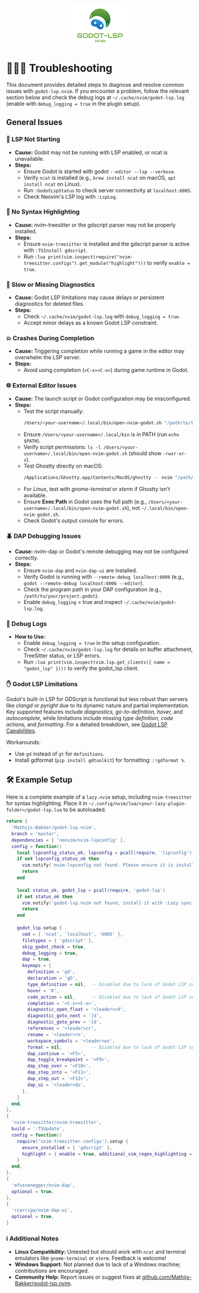 <div align="center"><img src="../assets/logo_godot-lsp-nvim.svg" width="150"></div>

# 🕵🏻‍♂️ Troubleshooting

This document provides detailed steps to diagnose and resolve common issues with `godot-lsp.nvim`. If you encounter a problem, follow the relevant section below and check the debug logs at `~/.cache/nvim/godot-lsp.log` (enable with `debug_logging = true` in the plugin setup).

## General Issues

### 🚦 LSP Not Starting

-   **Cause:** Godot may not be running with LSP enabled, or ncat is unavailable.
-   **Steps:**
    -   Ensure Godot is started with godot `--editor --lsp --verbose`.
    -   Verify `ncat` is installed (e.g., `brew install ncat` on macOS, `apt install ncat` on Linux).
    -   Run `:GodotLspStatus` to check server connectivity at `localhost:6005`.
    -   Check Neovim's LSP log with `:LspLog`.

### 🌟 No Syntax Highlighting

-   **Cause:** nvim-treesitter or the gdscript parser may not be properly installed.
-   **Steps:**
    -   Ensure `nvim-treesitter` is installed and the gdscript parser is active with `:TSInstall gdscript`.
    -   Run `:lua print(vim.inspect(require("nvim-treesitter.configs").get_module("highlight")))` to verify `enable = true`.

### 🐢 Slow or Missing Diagnostics

-   **Cause:** Godot LSP limitations may cause delays or persistent diagnostics for deleted files.
-   **Steps:**
    -   Check `~/.cache/nvim/godot-lsp.log` with `debug_logging = true`.
    -   Accept minor delays as a known Godot LSP constraint.

### 💥 Crashes During Completion

-   **Cause:** Triggering completion while running a game in the editor may overwhelm the LSP server.
-   **Steps:**
    -   Avoid using completion (`<C-x><C-o>`) during game runtime in Godot.

### 🌐 External Editor Issues

-   **Cause:** The launch script or Godot configuration may be misconfigured.
-   **Steps:**
    -   Test the script manually:
        ```bash
        /Users/<your-username>/.local/bin/open-nvim-godot.sh "/path/to/test script.gd" 10 5
        ```
    -   Ensure `/Users/<your-username>/.local/bin` is in PATH (run `echo $PATH`).
    -   Verify script permissions: `ls -l /Users/<your-username>/.local/bin/open-nvim-godot.sh` (should show `-rwxr-xr-x`).
    -   Test Ghostty directly on macOS:
        ```bash 
        /Applications/Ghostty.app/Contents/MacOS/ghostty -- nvim "/path/to/test script.gd" +10:5
        ```
    -   For _Linux_, test with _gnome-terminal_ or _xterm_ if Ghostty isn't available.
    -   Ensure **Exec Path** in Godot uses the full path (e.g., `/Users/<your-username>/.local/bin/open-nvim-godot.sh`), not `~/.local/bin/open-nvim-godot.sh`.
    -   Check Godot's output console for errors.

### 🪲 DAP Debugging Issues

-   **Cause:** nvim-dap or Godot's remote debugging may not be configured correctly.
-   **Steps:**
    -   Ensure `nvim-dap` and `nvim-dap-ui` are installed.
    -   Verify Godot is running with `--remote-debug localhost:6006` (e.g., `godot --remote-debug localhost:6006 --editor`).
    -   Check the program path in your DAP configuration (e.g., `/path/to/your/project.godot`).
    -   Enable `debug_logging` = true and inspect `~/.cache/nvim/godot-lsp.log`.

### 📝 Debug Logs

-   **How to Use:**
    -   Enable `debug_logging = true` in the setup configuration.
    -   Check `~/.cache/nvim/godot-lsp.log` for details on buffer attachment, TreeSitter status, or LSP errors.
    -   Run `:lua print(vim.inspect(vim.lsp.get_clients({ name = "godot_lsp" })))` to verify the godot_lsp client.

### ✋ Godot LSP Limitations

Godot's built-in LSP for GDScript is functional but less robust than servers like _clangd_ or _pyright_ due to its dynamic nature and partial implementation. Key supported features include _diagnostics, go-to-definition, hover,_ and _autocomplete_, while limitations include missing _type definition, code actions,_ and _formatting_. For a detailed breakdown, see [Godot LSP Capabilities](godot_lsp_capabilities.md). 

Workarounds:
-   Use `gd` instead of `gt` for `definitions`.
-   Install gdformat (`pip install gdtoolkit`) for formatting: `:!gdformat %`.

## 🛠️ Example Setup

Here is a complete example of a `lazy.nvim` setup, including `nvim-treesitter` for syntax highlighting. Place it in `~/.config/nvim/lua/<your-lazy-plugin-folder>/godot-lsp.lua` to be autoloaded.

```lua
return {
  'Mathijs-Bakker/godot-lsp.nvim',
  branch = 'master',
  dependencies = { 'neovim/nvim-lspconfig' },
  config = function()
    local lspconfig_status_ok, lspconfig = pcall(require, 'lspconfig')
    if not lspconfig_status_ok then
      vim.notify('nvim-lspconfig not found. Please ensure it is installed and loaded.', vim.log.levels.ERROR)
      return
    end

    local status_ok, godot_lsp = pcall(require, 'godot-lsp')
    if not status_ok then
      vim.notify('godot-lsp.nvim not found, install it with :Lazy sync', vim.log.levels.ERROR)
      return
    end

    godot_lsp.setup {
      cmd = { 'ncat', 'localhost', '6005' },
      filetypes = { 'gdscript' },
      skip_godot_check = true,
      debug_logging = true,
      dap = true,
      keymaps = {
        definition = 'gd',
        declaration = 'gD',
        type_definition = nil,  -- Disabled due to lack of Godot LSP support
        hover = 'K',
        code_action = nil,      -- Disabled due to lack of Godot LSP support
        completion = '<C-x><C-o>',
        diagnostic_open_float = '<leader>cd',
        diagnostic_goto_next = ']d',
        diagnostic_goto_prev = '[d',
        references = '<leader>cr',
        rename = '<leader>rn',
        workspace_symbols = '<leader>ws',
        format = nil,           -- Disabled due to lack of Godot LSP support
        dap_continue = '<F5>',
        dap_toggle_breakpoint = '<F9>',
        dap_step_over = '<F10>',
        dap_step_into = '<F11>',
        dap_step_out = '<F12>',
        dap_ui = '<leader>du',
      },
    }
  end,
},
{
  'nvim-treesitter/nvim-treesitter',
  build = ':TSUpdate',
  config = function()
    require('nvim-treesitter.configs').setup {
      ensure_installed = { 'gdscript' },
      highlight = { enable = true, additional_vim_regex_highlighting = false },
    }
  end,
},
{
  'mfussenegger/nvim-dap',
  optional = true,
},
{
  'rcarriga/nvim-dap-ui',
  optional = true,
}
```

### ℹ️ Additional Notes

-   **Linux Compatibility:** Untested but should work with `ncat` and terminal emulators like `gnome-terminal` or `xterm`. Feedback is welcome!
-   **Windows Support:** Not planned due to lack of a Windows machine; contributions are encouraged.
-   **Community Help:** Report issues or suggest fixes at [github.com/Mathijs-Bakker/godot-lsp.nvim](https://github.com/Mathijs-Bakker/godot-lsp.nvim).
